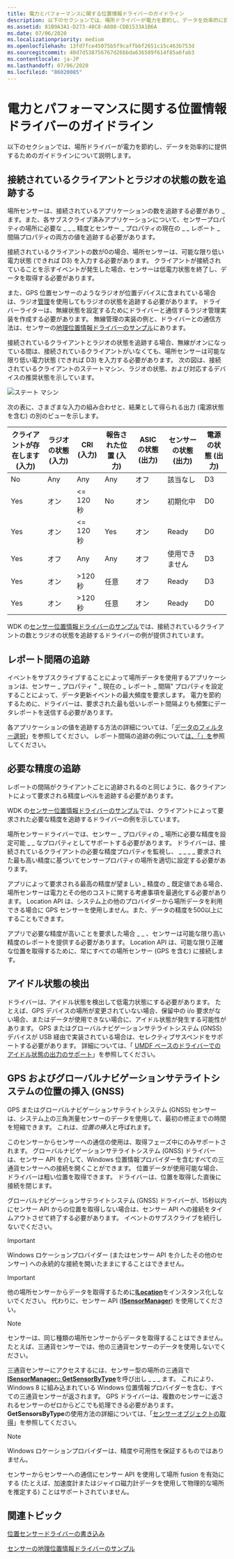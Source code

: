 ```yaml
---
title: 電力とパフォーマンスに関する位置情報ドライバーのガイドライン
description: 以下のセクションでは、場所ドライバーが電力を節約し、データを効率的に提供するためのガイドラインについて説明します。
ms.assetid: 81B9A3A1-D273-48C8-A808-CDB1533A1B6A
ms.date: 07/06/2020
ms.localizationpriority: medium
ms.openlocfilehash: 13fd7fce45075b5f9caffbbf2651c15c463b753d
ms.sourcegitcommit: 40d7d538756767d26bbda636589f614f85a6fab3
ms.contentlocale: ja-JP
ms.lasthandoff: 07/06/2020
ms.locfileid: "86020085"
---
```

# <a name="location-driver-guidelines-for-power-and-performance"></a>電力とパフォーマンスに関する位置情報ドライバーのガイドライン

以下のセクションでは、場所ドライバーが電力を節約し、データを効率的に提供するためのガイドラインについて説明します。

## <a name="tracking-the-number-of-connected-clients-and-radio-state"></a>接続されているクライアントとラジオの状態の数を追跡する

場所センサーは、接続されているアプリケーションの数を追跡する必要があり \_ ます。また、各サブスクライブ済みアプリケーションについて、センサープロパティの場所に必要な \_ \_ \_ 精度とセンサー \_ プロパティの現在の \_ \_ レポート \_ 間隔プロパティの両方の値を追跡する必要があります。

接続されているクライアントの数が0の場合、場所センサーは、可能な限り低い電力状態 (できれば D3) を入力する必要があります。 クライアントが接続されていることを示すイベントが発生した場合、センサーは低電力状態を終了し、データを取得する必要があります。

また、GPS 位置センサーのようなラジオが位置デバイスに含まれている場合は、ラジオ[管理](https://docs.microsoft.com/previous-versions/windows/hardware/radio/hh406615(v=vs.85))を使用してもラジオの状態を追跡する必要があります。 ドライバーライターは、無線状態を設定するためにドライバーと通信するラジオ管理実装を作成する必要があります。 無線管理の実装の例と、ドライバーとの通信方法は、センサーの[地理位置情報ドライバーのサンプル](sensors-geolocation-driver-sample.md)にあります。

接続されているクライアントとラジオの状態を追跡する場合、無線がオンになっている間は、接続されているクライアントがいなくても、場所センサーは可能な限り低い電力状態 (できれば D3) を入力する必要があります。 次の図は、接続されているクライアントのステートマシン、ラジオの状態、および対応するデバイスの推奨状態を示しています。

![ステート マシン](images/state-diagram-with-radio.png)

次の表に、さまざまな入力の組み合わせと、結果として得られる出力 (電源状態を含む) の別のビューを示します。

| クライアントが存在します (入力) | ラジオの状態 (入力) | CRI (入力) | 報告された位置 (入力) | ASIC の状態 (出力) | センサーの状態 (出力) | 電源の状態 (出力) |
|--|--|--|--|--|--|--|
| No | Any | Any | Any | オフ | 該当なし | D3 |
| Yes | オン | <= 120 秒 | No | オン | 初期化中 | D0 |
| Yes | オン | <= 120 秒 | Yes | オン | Ready | D0 |
| Yes | オフ | Any | Any | オフ | 使用できません | D3 |
| Yes | オン | >120 秒 | 任意 | オフ | Ready | D3 |
| Yes | オン | >120 秒 | 任意 | オン | Ready | D0 |

WDK の[センサー位置情報ドライバーのサンプル](sensors-geolocation-driver-sample.md)では、接続されているクライアントの数とラジオの状態を追跡するドライバーの例が提供されています。

## <a name="tracking-report-intervals"></a>レポート間隔の追跡

イベントをサブスクライブすることによって場所データを使用するアプリケーションは、センサー \_ プロパティ " \_ 現在の \_ レポート \_ 間隔" プロパティを設定することによって、データ更新イベントの最大頻度を要求します。 電力を節約するために、ドライバーは、要求された最も低いレポート間隔よりも頻繁にデータレポートを送信する必要があります。

各アプリケーションの値を追跡する方法の詳細については、「[データのフィルター選択](https://docs.microsoft.com/windows-hardware/drivers/sensors/filtering-data)」を参照してください。 レポート間隔の追跡の例について[は、「」を](sensors-geolocation-driver-sample.md)参照してください。

## <a name="tracking-desired-accuracy"></a>必要な精度の追跡

レポートの間隔がクライアントごとに追跡されるのと同じように、各クライアントによって要求される精度レベルを追跡する必要があります。

WDK の[センサー位置情報ドライバーのサンプル](sensors-geolocation-driver-sample.md)では、クライアントによって要求された必要な精度を追跡するドライバーの例を示しています。

場所センサードライバーでは、センサー \_ プロパティの \_ 場所に必要な精度を設定可能 \_ \_ なプロパティとしてサポートする必要があります。 ドライバーは、接続されているクライアントの必要な精度プロパティを監視し、 \_ \_ \_ \_ 要求された最も高い精度に基づいてセンサープロパティの場所を適切に設定する必要があります。

アプリによって要求される最高の精度が望ましい \_ 精度の \_ 既定値である場合、場所センサーは電力とその他のコストに関する考慮事項を最適化する必要があります。 Location API は、システム上の他のプロバイダーから場所データを利用できる場合に GPS センサーを使用しません。また、データの精度を500以上にすることもできます。

アプリで必要な精度が高いことを要求した場合 \_ \_ 、センサーは可能な限り高い精度のレポートを提供する必要があります。 Location API は、可能な限り正確な位置を取得するために、常にすべての場所センサー (GPS を含む) に接続します。

## <a name="detecting-idle-states"></a>アイドル状態の検出

ドライバーは、アイドル状態を検出して低電力状態にする必要があります。 たとえば、GPS デバイスの場所が変更されていない場合、保留中の i/o 要求がない場合、またはデータが使用できない場合に、アイドル状態が発生する可能性があります。 GPS またはグローバルナビゲーションサテライトシステム (GNSS) デバイスが USB 経由で実装されている場合は、セレクティブサスペンドをサポートする必要があります。 詳細については、「 [UMDF ベースのドライバーでのアイドル状態の出力のサポート](https://docs.microsoft.com/windows-hardware/drivers/wdf/supporting-idle-power-down-in-umdf-drivers)」を参照してください。

## <a name="position-injection-for-gps-and-global-navigation-satellite-system-gnss"></a>GPS およびグローバルナビゲーションサテライトシステムの位置の挿入 (GNSS)

GPS またはグローバルナビゲーションサテライトシステム (GNSS) センサーは、システム上の三角測量センサーのデータを使用して、最初の修正までの時間を短縮できます。 これは、*位置の挿入*と呼ばれます。

このセンサーからセンサーへの通信の使用は、取得フェーズ中にのみサポートされます。 グローバルナビゲーションサテライトシステム (GNSS) ドライバーは、センサー API を介して、Windows 位置情報プロバイダーを含むすべての三通貨センサーへの接続を開くことができます。 位置データが使用可能な場合、ドライバーは粗い位置を取得できます。 ドライバーは、位置を取得した直後に接続を閉じます。

グローバルナビゲーションサテライトシステム (GNSS) ドライバーが、15秒以内にセンサー API からの位置を取得しない場合は、センサー API への接続をタイムアウトさせて終了する必要があります。 イベントのサブスクライブを続行しないでください。

> [!IMPORTANT]
> Windows ロケーションプロバイダー (またはセンサー API を介したその他のセンサー) への永続的な接続を開いたままにすることはできません。

> [!IMPORTANT]
> 他の場所センサーからデータを取得するために[**ILocation**](https://docs.microsoft.com/windows/desktop/api/locationapi/nn-locationapi-ilocation)をインスタンス化しないでください。 代わりに、センサー API ([**ISensorManager**](https://docs.microsoft.com/windows/desktop/api/sensorsapi/nn-sensorsapi-isensormanager)) を使用してください。

> [!NOTE]
> センサーは、同じ種類の場所センサーからデータを取得することはできません。 たとえば、三通貨センサーでは、他の三通貨センサーのデータを使用しないでください。

三通貨センサーにアクセスするには、センサー型の場所の三通貨で[**ISensorManager:: GetSensorByType**](https://docs.microsoft.com/windows/desktop/api/sensorsapi/nf-sensorsapi-isensormanager-getsensorsbytype)を呼び出し \_ \_ \_ ます。 これにより、Windows 8 に組み込まれている Windows 位置情報プロバイダーを含む、すべての三通貨センサーが返されます。 GPS ドライバーは、複数のセンサーに返されるセンサーのゼロからどこでも処理できる必要があります。 **GetSensorsByType**の使用方法の詳細については、「[センサーオブジェクトの取得](https://docs.microsoft.com/windows/desktop/SensorsAPI/retrieving-a-sensor)」を参照してください。

> [!NOTE]
> Windows ロケーションプロバイダーは、精度や可用性を保証するものではありません。

センサーからセンサーへの通信にセンサー API を使用して場所 fusion を有効にする (たとえば、加速度計またはジャイロ磁力計データを使用して物理的な場所を推定する) ことはサポートされていません。

## <a name="related-topics"></a>関連トピック

[位置センサードライバーの書き込み](writing-a-location-sensor-driver.md)  

[センサーの地理位置情報ドライバーのサンプル](sensors-geolocation-driver-sample.md)  
